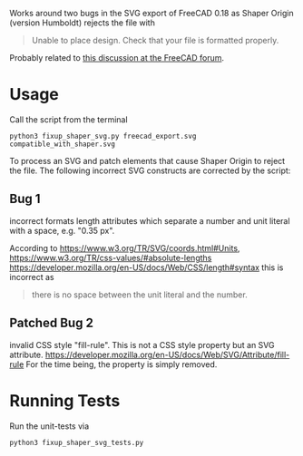 Works around two bugs in the SVG export of FreeCAD 0.18 as
Shaper Origin (version Humboldt) rejects the file with

  > Unable to place design. Check that your file is formatted properly.

Probably related to [this discussion at the FreeCAD forum](https://forum.freecadweb.org/viewtopic.php?style=10&f=3&t=45416).

# Usage

Call the script from the terminal

```
python3 fixup_shaper_svg.py freecad_export.svg compatible_with_shaper.svg
```

To process an SVG and patch elements that cause Shaper Origin to reject the file.
The following incorrect SVG constructs are corrected by the script: 

## Bug 1
incorrect formats length attributes which
separate a number and unit literal with a space, e.g. "0.35 px".

According to https://www.w3.org/TR/SVG/coords.html#Units,
  https://www.w3.org/TR/css-values/#absolute-lengths
  https://developer.mozilla.org/en-US/docs/Web/CSS/length#syntax
this is incorrect as
  > there is no space between the unit literal and the number.

## Patched Bug 2 
invalid CSS style "fill-rule". This is not a CSS style property
but an SVG attribute.
  https://developer.mozilla.org/en-US/docs/Web/SVG/Attribute/fill-rule
For the time being, the property is simply removed.

# Running Tests

Run the unit-tests via

```
python3 fixup_shaper_svg_tests.py
```

